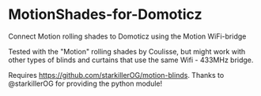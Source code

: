 # MotionShades-for-Domoticz
Connect Motion rolling shades to Domoticz using the Motion WiFi-bridge

Tested with the "Motion" rolling shades by Coulisse, but might work with other types of blinds and curtains that use the same Wifi - 433MHz bridge.

Requires https://github.com/starkillerOG/motion-blinds. Thanks to @starkillerOG for providing the python module!
